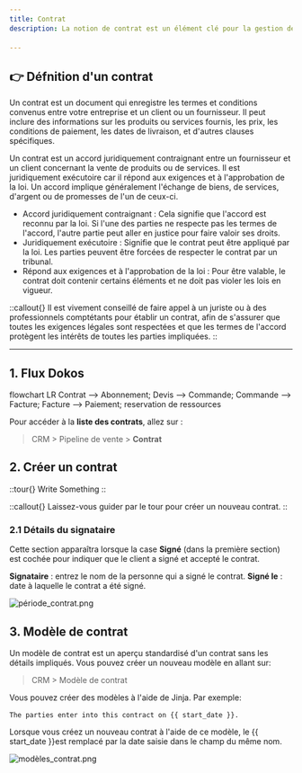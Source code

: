 ```yaml
---
title: Contrat
description: La notion de contrat est un élément clé pour la gestion des relations commerciales avec les clients et les fournisseurs. Un contrat formalise les accords entre les parties et établit les conditions sous lesquelles les transactions seront effectuées.

---
```


## 👉 Défnition d'un contrat

Un contrat  est un document qui enregistre les termes et conditions convenus entre votre entreprise et un client ou un fournisseur. Il peut inclure des informations sur les produits ou services fournis, les prix, les conditions de paiement, les dates de livraison, et d'autres clauses spécifiques.

Un contrat est un accord juridiquement contraignant entre un fournisseur et un client concernant la vente de produits ou de services. Il est juridiquement exécutoire car il répond aux exigences et à l'approbation de la loi. Un accord implique généralement l'échange de biens, de services, d'argent ou de promesses de l'un de ceux-ci.

- Accord juridiquement contraignant : Cela signifie que l'accord est reconnu par la loi. Si l'une des parties ne respecte pas les termes de l'accord, l'autre partie peut aller en justice pour faire valoir ses droits.
- Juridiquement exécutoire : Signifie que le contrat peut être appliqué par la loi. Les parties peuvent être forcées de respecter le contrat par un tribunal.
- Répond aux exigences et à l'approbation de la loi : Pour être valable, le contrat doit contenir certains éléments et ne doit pas violer les lois en vigueur.


::callout{}
Il est vivement conseillé de faire appel à un juriste ou à des professionnels comptétants pour établir un contrat, afin de s'assurer que toutes les exigences légales sont respectées et que les termes de l'accord protègent les intérêts de toutes les parties impliquées.
::

---

## 1. Flux Dokos 

<mermaid>
flowchart LR
    Contrat --> Abonnement;
      Devis --> Commande;
      Commande --> Facture;
      Facture --> Paiement;
         reservation de ressources
</mermaid> 

Pour accéder à la **liste des contrats**, allez sur :

> CRM > Pipeline de vente > **Contrat**

## 2. Créer un contrat

::tour{}
Write Something
::

::callout{}
Laissez-vous guider par le tour pour créer un nouveau contrat. 
::

### 2.1 Détails du signataire

Cette section apparaîtra lorsque la case **Signé** (dans la première section) est cochée pour indiquer que le client a signé et accepté le contrat.

**Signataire** : entrez le nom de la personne qui a signé le contrat.
**Signé le** : date à laquelle le contrat a été signé.

![période_contrat.png](/content/crm/contract/période_contrat.png)


## 3. Modèle de contrat

Un modèle de contrat est un aperçu standardisé d'un contrat sans les détails impliqués. Vous pouvez créer un nouveau modèle en allant sur:

> CRM > Modèle de contrat

Vous pouvez créer des modèles à l'aide de Jinja. Par exemple:

````
The parties enter into this contract on {{ start_date }}.
````

Lorsque vous créez un nouveau contrat à l'aide de ce modèle, le {{ start_date }}est remplacé par la date saisie dans le champ du même nom.

![modèles_contrat.png](/content/crm/contract/modèles_contrat.png)










